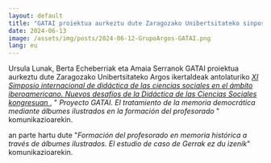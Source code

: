 ```yaml
---
layout: default
title: "GATAI proiektua aurkeztu dute Zaragozako Unibertsitateko sinposioan"
date: 2024-06-13
image: /assets/img/posts/2024-06-12-GrupoArgos-GATAI.png
lang: eu
---
```



Ursula Lunak, Berta Echeberriak eta Amaia Serranok GATAI proiektua aurkeztu dute Zaragozako Unibertsitateko Argos ikertaldeak antolaturiko
<a href="https://congreso.grupoargos.es/" target="_blank">
<i>
XI Simposio internacional de didáctica de las ciencias sociales en el ámbito iberoamericano.
Nuevos desafíos de la Didáctica de las Ciencias Sociales kongresuan
</i>
</a>
,
"
<i>
Proyecto GATAI. El tratamiento de la memoria democrática mediante álbumes ilustrados en la formación del profesorado
</i>
"
komunikazioarekin.







</a>
an parte hartu dute
"<i>Formación del profesorado en memoria histórica a través de álbumes ilustrados. El estudio de caso de Gerrak ez du izenik</i>"
komunikazioarekin.
